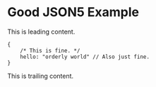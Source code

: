 # Good JSON5 Example

This is leading content.

```json5
{
    /* This is fine. */
    hello: "orderly world" // Also just fine.
}
```

This is trailing content.